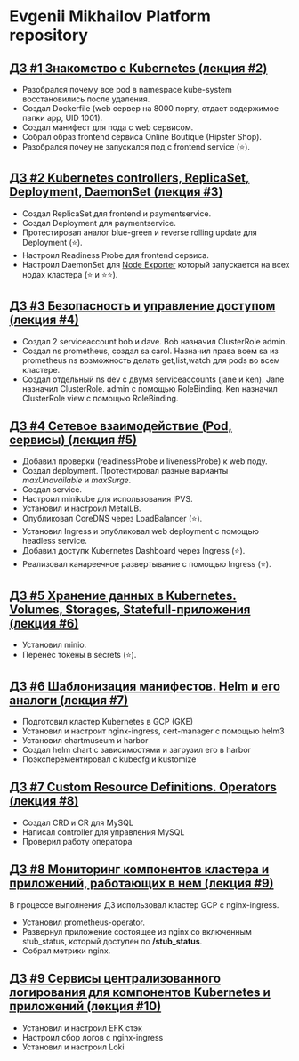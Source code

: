 # Evgenii Mikhailov Platform repository

## [ДЗ **#1** Знакомство с Kubernetes (лекция #2)](kubernetes-intro/README.md)
* Разобрался почему все pod в namespace kube-system восстановились после удаления.
* Создал Dockerfile (web сервер на 8000 порту, отдает содержимое папки app, UID 1001).
* Создал манифест для пода с web сервисом.
* Собрал образ frontend сервиса Online Boutique (Hipster Shop).
* Разобрался почеу не запускался под с frontend service (⭐).

## [ДЗ **#2** Kubernetes controllers, ReplicaSet, Deployment, DaemonSet (лекция #3)](kubernetes-controllers/README.md)
* Создал ReplicaSet для frontend и paymentservice.
* Создал Deployment для paymentservice.
* Протестировал аналог blue-green и reverse rolling update для Deployment (⭐).
* Настроил Readiness Probe для frontend сервиса.
* Настроил DaemonSet для [Node Exporter](https://github.com/prometheus/node_exporter) который запускается на всех нодах кластера (⭐ и ⭐⭐).

## [ДЗ **#3** Безопасность и управление доступом (лекция #4)](kubernetes-security/README.md)
* Создал 2 serviceaccount bob и dave. Bob назначил ClusterRole admin.
* Создал ns prometheus, создал sa carol. Назначил права всем sa из prometheus ns возможность делать get,list,watch для pods во всем кластере.
* Создал отдельный ns dev с двумя serviceaccounts (jane и ken). Jane назначил ClusterRole. admin с помощью RoleBinding. Ken назначил ClusterRole view с помощью RoleBinding.

## [ДЗ **#4** Сетевое взаимодействие (Pod, сервисы) (лекция #5)](kubernetes-networks/README.md)
* Добавил проверки (readinessProbe и livenessProbe) к web поду.
* Создал deployment. Протестировал разные варианты *maxUnavailable* и *maxSurge*.
* Создал service.
* Настроил minikube для использования IPVS.
* Установил и настроил MetalLB.
* Опубликовал CoreDNS через LoadBalancer (⭐).
* Установил Ingress и опубликовал web deployment с помощью headless service.
* Добавил доступк Kubernetes Dashboard через Ingress (⭐).
* Реализовал канареечное развертывание с помощью Ingress (⭐).

## [ДЗ **#5** Хранение данных в Kubernetes. Volumes, Storages, Statefull-приложения (лекция #6)](kubernetes-volumes/README.md)
* Установил minio.
* Перенес токены в secrets (⭐).

## [ДЗ **#6** Шаблонизация манифестов. Helm и его аналоги (лекция #7)](kubernetes-templating/README.md)
* Подготовил кластер Kubernetes в GCP (GKE)
* Установил и настроит nginx-ingress, cert-manager с помощью helm3
* Установил chartmuseum и harbor
* Создал helm chart с зависимостями и загрузил его в harbor
* Поэксперементировал с kubecfg и kustomize

## [ДЗ **#7** Custom Resource Definitions. Operators (лекция #8)](kubernetes-operators/README.md)
* Создал CRD и CR для MySQL
* Написал controller для управления MySQL
* Проверил работу оператора

## [ДЗ **#8** Мониторинг компонентов кластера и приложений, работающих в нем (лекция #9)](kubernetes-monitoring/README.md)
В процессе выполнения ДЗ использовал кластер GCP с nginx-ingress.
* Установил prometheus-operator.
* Развернул приложение состоящее из nginx со включенным stub_status, который доступен по **/stub_status**.
* Собрал метрики nginx.

## [ДЗ **#9** Сервисы централизованного логирования для компонентов Kubernetes и приложений (лекция #10)](kubernetes-logging/README.md)
* Установил и настроил EFK стэк
* Настроил сбор логов с nginx-ingress
* Установил и настроил Loki
